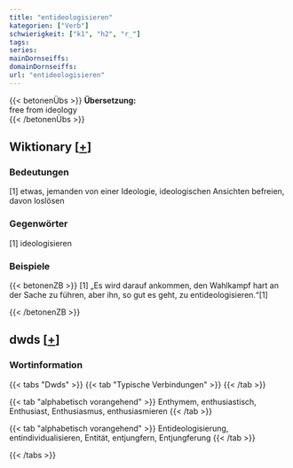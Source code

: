 ```yaml
---
title: "entideologisieren"
kategorien: ["Verb"]
schwierigkeit: ["k1", "h2", "r_"]
tags:
series:
mainDornseiffs:
domainDornseiffs:
url: "entideologisieren"
---
```


{{< betonenÜbs >}}
**Übersetzung:**  
free from ideology  
{{< /betonenÜbs >}}

## Wiktionary [[+](https://de.wiktionary.org/wiki/entideologisieren)]

### Bedeutungen
[1] etwas, jemanden von einer Ideologie, ideologischen Ansichten befreien, davon loslösen  

### Gegenwörter
[1] ideologisieren  

### Beispiele
{{< betonenZB >}}
[1] „Es wird darauf ankommen, den Wahlkampf hart an der Sache zu führen, aber ihn, so gut es geht, zu entideologisieren.“[1]  

{{< /betonenZB >}}


## dwds [[+](https://www.dwds.de/wb/entideologisieren)]

### Wortinformation
{{< tabs "Dwds" >}}
{{< tab "Typische Verbindungen" >}}
{{< /tab >}}

{{< tab "alphabetisch vorangehend" >}}
Enthymem, enthusiastisch, Enthusiast, Enthusiasmus, enthusiasmieren
{{< /tab >}}

{{< tab "alphabetisch vorangehend" >}}
Entideologisierung, entindividualisieren, Entität, entjungfern, Entjungferung
{{< /tab >}}

{{< /tabs >}}

